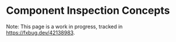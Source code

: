 # Component Inspection Concepts

Note: This page is a work in progress, tracked in https://fxbug.dev/42138983.
